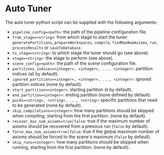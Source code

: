 # Auto Tuner
The auto tuner python script can be supplied with the following arguments:

- `pipeline_config=<path>`: the path of the pipeline configuration file.
- `from_stage=<string>`: from which stage to start the tuner: `generatePartitions`, `prepareWorkspaces`, `compile`, `findMaxNumAxioms`, `run`, `processResults` or `saveToDatabase`.
- `to_stage=<string>`: to which stage the tuner should go (see above).
- `stage=<string>`: the stage to perform (see above).
- `scene_config=<path>`: the path of the scene configuration file.
- `partitions_indices=<integer>, <integer>, ..., <integer>`: partition indices (all by default).
- `ignored_partitions=<integer>, <integer>, ..., <integer>`: ignored partition indices (none by default).
- `start_partition=<integer>`: starting partition (`0` by default).
- `end_partition=<integer>`: ending partition (none defined by default).
- `puids=<string>, <string>, ..., <string>`: specific partitions that need to be generated (none by default).
- `skip_compilations=<integer>`: how many partitions should be skipped when compiling, starting from the first partition. (none by default).
- `recover_max_num_axioms=true|false`: true if the maximum number of axioms should be recovered from a previous run (`false` by default).
- `force_max_num_axioms=true|false`: true if the global maximum number of axioms should be forced to the scene's maximum (`false` by default).
- `skip_runs=<integer>`: how many partitions should be skipped when running, starting from the first partition. (none by default).